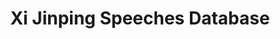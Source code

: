 ---
objectid: '54'
title: Xi Jinping Speeches Database
alternatetitle: 习近平系列重要讲话数据库
external_url: http://jhsjk.people.cn/
category: Contemporary Documents
institution:
description: This is a free resource provided by the state-owned People's Daily newspaper.
layout: resource
---
